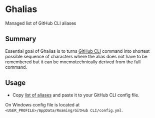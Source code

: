 # Ghalias

Managed list of GitHub CLI aliases

## Summary

Essential goal of Ghalias is to turns [GitHub CLI](https://cli.github.com/manual/gh) command into shortest possible sequence of characters where the alias does not have to be remembered but it can be mnemotechnically derived from the full command.

## Usage

- Copy [list of aliases](https://raw.githubusercontent.com/josefpihrt/ghalias/main/config.yml) and paste it to your GitHub CLI config file. 

On Windows config file is located at `<USER_PROFILE>/AppData/Roaming/GitHub CLI/config.yml`.
